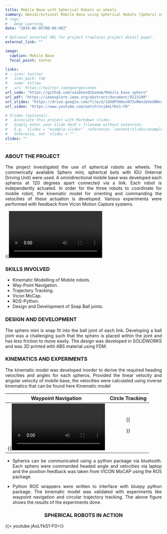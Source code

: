 ```yaml
---
title: Mobile Base with Spherical Robots as wheels
summary: Omnidirectional Mobile Base using Spherical Robots (Sphero) as wheels.
# tags:
# - Deep Learning
date: "2019-06-05T00:00:00Z"

# Optional external URL for project (replaces project detail page).
external_link: ""

image:
  caption: Mobile Base
  focal_point: Center

links:
# - icon: twitter
#   icon_pack: fab
#   name: Follow
#   url: https://twitter.com/georgecushen
url_code: "https://github.com/vaibhav02kadam/Mobile_base_sphero"
url_pdf: "https://ieeexplore.ieee.org/abstract/document/9123198"
url_slides: "https://drive.google.com/file/d/1dXOPVmUuvN7ZxRmnzbVeUBNcnv5Oxfar/view?usp=sharing"
url_video: "https://www.youtube.com/watch?v=jAoLYkS1-F0"

# Slides (optional).
#   Associate this project with Markdown slides.
#   Simply enter your slide deck's filename without extension.
#   E.g. `slides = "example-slides"` references `content/slides/example-slides.md`.
#   Otherwise, set `slides = ""`.
slides: ""
---
```

### ABOUT THE PROJECT

<div align="justify"> The project investigated the use of spherical robots as wheels. The commerically available Sphero mini, spherical bots with IDU (Internal Driving Unit) were used. A omnidirectional mobile base was developed each spheros at 120 degrees apart connected via a link. Each robot is independently actuated. In order for the three robots to coordinate for mobile robot, the kinematic model for orienting and commanding the velocities of these actuation is developed. Various experiments were performed with feedback from Vicon Motion Capture systems. </div>

{{<video src ="mobile_base_waypoint_navigation.mp4" >}}

### SKILLS INVOLVED

- Kinematic Modelling of Mobile robots.
- Way-Point Navigation.
- Trajectory Tracking.
- Vicon MoCap.
- ROS-Python.
- Design and Development of Snap Ball joints.

### DESIGN AND DEVELOPMENT
<div align="justify"> The sphero mini is snap fit into the ball joint of each link. Developing a ball joint was a challenging such that the sphero is placed within the joint and has less friction to move easily. The design was developed in SOLIDWORKS and was 3D printed with ABS material using FDM. </div>

###  KINEMATICS AND EXPERIMENTS
<div align="justify"> The kinematic model was developed inorder to derive the required heading velocities and angles for each spheros. Provided the linear velocity and angular velocity of mobile base, the velocities were calculated using inverse kinematics that can be found here Kinematic model 

Waypoint Navigation                    |  Circle Tracking 
:-------------------------------------:|:-------------------------:
{{<video src ="plot_waypoint.mp4" >}}  |  {{<figure src="perfect_circle.jpg" width= "500px" >}}


<!-- {{<video src ="plot_waypoint.mp4" >}}  {{<figure src="perfect_circle.jpg" >}} -->

- Spheros can be communicated using a python package via bluetooth. Each sphero were commanded headed angle and velocities via laptop and the position feedback was taken from VICON MoCAP using the ROS package.

- Python ROS wrappers were written to interface with bluepy python package. The kinematic model was validated with experiments like waypoint navigation and circular trajectory tracking. The above figure shows the results of the experiments done.
</div>  

### <div align= "center"> SPHERICAL ROBOTS IN ACTION </div>



{{< youtube jAoLYkS1-F0>}}


